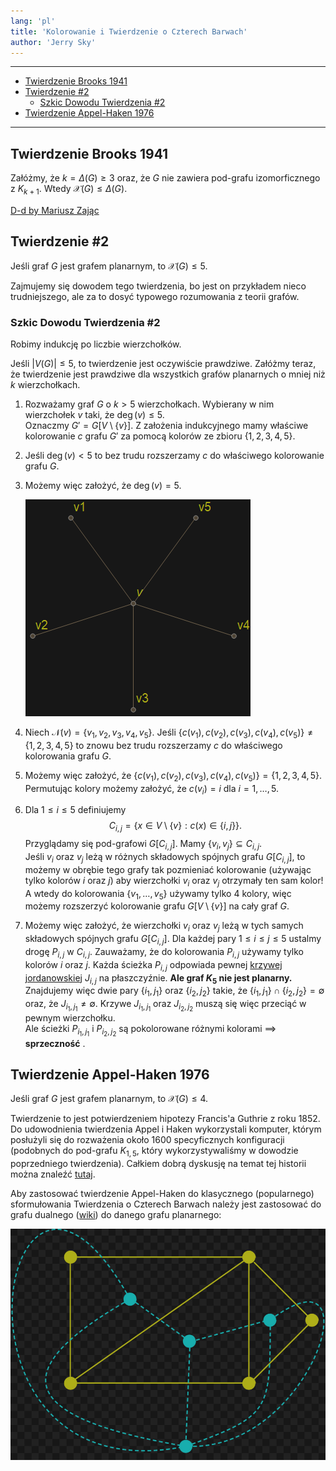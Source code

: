 ```yaml
---
lang: 'pl'
title: 'Kolorowanie i Twierdzenie o Czterech Barwach'
author: 'Jerry Sky'
---
```


---

- [Twierdzenie Brooks 1941](#twierdzenie-brooks-1941)
- [Twierdzenie #2](#twierdzenie-2)
    - [Szkic Dowodu Twierdzenia #2](#szkic-dowodu-twierdzenia-2)
- [Twierdzenie Appel-Haken 1976](#twierdzenie-appel-haken-1976)

---

## Twierdzenie Brooks 1941

Załóżmy, że $k = \Delta(G) \ge 3$ oraz, że $G$ nie zawiera pod-grafu izomorficznego z $K_{k+1}$. Wtedy $\mathcal{X}(G) \le \Delta(G)$.

[D-d by Mariusz Zając](https://arxiv.org/pdf/1805.11176.pdf)

## Twierdzenie #2
Jeśli graf $G$ jest grafem planarnym, to $\mathcal{X}(G) \le 5$.

Zajmujemy się dowodem tego twierdzenia, bo jest on przykładem nieco trudniejszego, ale za to dosyć typowego rozumowania z teorii grafów.

### Szkic Dowodu Twierdzenia #2

Robimy indukcję po liczbie wierzchołków.

Jeśli $|V(G)| \le 5$, to twierdzenie jest oczywiście prawdziwe. Załóżmy teraz, że twierdzenie jest prawdziwe dla wszystkich grafów planarnych o mniej niż $k$ wierzchołkach.

1. Rozważamy graf $G$ o $k>5$ wierzchołkach. Wybierany w nim wierzchołek $v$ taki, że $\deg(v) \le 5$.\
Oznaczmy $G' = G[V\setminus\{v\}]$. Z założenia indukcyjnego mamy właściwe kolorowanie $c$ grafu $G'$ za pomocą kolorów ze zbioru $\{1,2,3,4,5\}$.
2. Jeśli $\deg(v) < 5$ to bez trudu rozszerzamy $c$ do właściwego kolorowanie grafu $G$.
3. Możemy więc założyć, że $\deg(v) = 5$.

    ![](twiedzenie-2-d-d.png)
4. Niech $\mathcal{N}(v) = \{ v_1, v_2, v_3, v_4, v_5 \}$. Jeśli $\{ c(v_1), c(v_2), c(v_3), c(v_4), c(v_5) \} \neq \{1,2,3,4,5\}$ to znowu bez trudu rozszerzamy $c$ do właściwego kolorowania grafu $G$.
5. Możemy więc założyć, że $\{ c(v_1), c(v_2), c(v_3), c(v_4), c(v_5) \} = \{1,2,3,4,5\}$. Permutując kolory możemy założyć, że $c(v_i) = i$ dla $i = 1,\dots,5$.
6. Dla $1 \le i \le 5$ definiujemy
    $$
    C_{i,j} = \{ x\in V \setminus \{v\}: c(x) \in \{i,j\} \}.
    $$
    Przyglądamy się pod-grafowi $G[C_{i,j}]$. Mamy $\{v_i,v_j\} \subseteq C_{i,j}$.\
    Jeśli $v_i$ oraz $v_j$ leżą w różnych składowych spójnych grafu $G[C_{i,j}]$, to możemy w obrębie tego grafy tak pozmieniać kolorowanie (używając tylko kolorów $i$ oraz $j$) aby wierzchołki $v_i$ oraz $v_j$ otrzymały ten sam kolor! A wtedy do kolorowania $\{v_1,\dots,v_5\}$ używamy tylko 4 kolory, więc możemy rozszerzyć kolorowanie grafu $G[V\setminus\{v\}]$ na cały graf $G$.
7. Możemy więc założyć, że wierzchołki $v_i$ oraz $v_j$ leżą w tych samych składowych spójnych grafu $G[C_{i,j}]$. Dla każdej pary $1 \le i \le j \le 5$ ustalmy drogę $P_{i,j}$ w $C_{i,j}$. Zauważamy, że do kolorowania $P_{i,j}$ używamy tylko kolorów $i$ oraz $j$. Każda ścieżka $P_{i,j}$ odpowiada pewnej [krzywej jordanowskiej](../2020-04-01/2020-04-01.md#krzywa-jordana) $J_{i,j}$ na płaszczyźnie. **Ale graf $K_5$ nie jest planarny.** Znajdujemy więc dwie pary $\{i_1,j_1\}$ oraz $\{i_2, j_2\}$ takie, że $\{i_1,j_1\} \cap \{i_2,j_2\} = \emptyset$ oraz, że $J_{i_1,j_1} \neq \emptyset$. Krzywe $J_{i_1,j_1}$ oraz $J_{i_2,j_2}$ muszą się więc przeciąć w pewnym wierzchołku.\
Ale ścieżki $P_{i_1,j_1}$ i $P_{i_2,j_2}$ są pokolorowane różnymi kolorami $\implies$ **sprzeczność** .


## Twierdzenie Appel-Haken 1976

Jeśli graf $G$ jest grafem planarnym, to $\mathcal{X}(G) \le 4$.

Twierdzenie to jest potwierdzeniem hipotezy Francis'a Guthrie z roku 1852.\
Do udowodnienia twierdzenia Appel i Haken wykorzystali komputer, którym posłużyli się do rozważenia około 1600 specyficznych konfiguracji (podobnych do pod-grafu $K_{1,5}$, który wykorzystywaliśmy w dowodzie poprzedniego twierdzenia). Całkiem dobrą dyskusję na temat tej historii można znaleźć [tutaj](https://en.wikipedia.org/wiki/Four_color_theorem).

Aby zastosować twierdzenie Appel-Haken do klasycznego (popularnego) sformułowania Twierdzenia o Czterech Barwach należy jest zastosować do grafu dualnego ([wiki](https://en.wikipedia.org/wiki/Dual_graph)) do danego grafu planarnego:

![dual graph](dual-graph.png)
